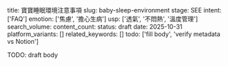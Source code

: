 title: 寶寶睡眠環境注意事項
slug: baby-sleep-environment
stage: SEE
intent: ['FAQ']
emotion: ['焦慮', '擔心生病']
usp: ['透氣', '不悶熱', '溫度管理']
search_volume: 
content_count: 
status: draft
date: 2025-10-31
platform_variants: []
related_keywords: []
todo: ['fill body', 'verify metadata vs Notion']

TODO: draft body
